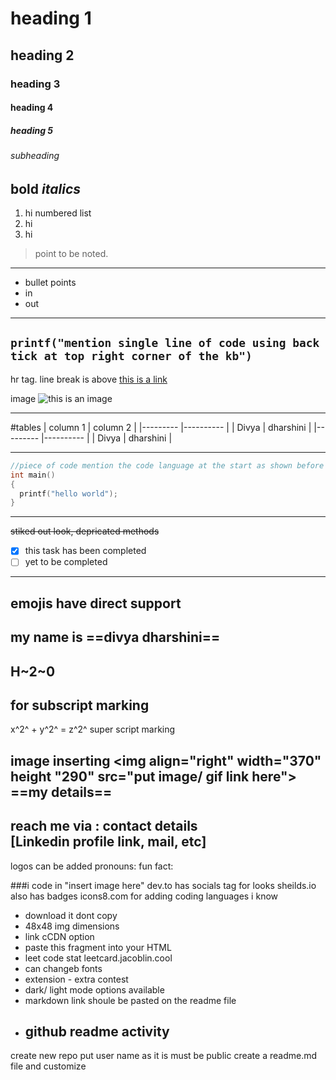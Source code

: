 # heading 1
## heading 2
### heading 3
#### heading 4
##### heading 5
###### subheading
**bold**
*italics*
---
1. hi numbered list
2. hi
3. hi
> point to be noted.
---
- bullet points
- in
- out
---
` printf("mention single line of code using back tick at top right corner of the kb") `
---
hr tag. line break is above
[this is a link]()

image
![this is an image](link)

  ---

  #tables
  | column 1 | column 2  |
  |--------- |---------- |
  | Divya    | dharshini |
  |--------- |---------- |
  | Divya    | dharshini |

---
```c
//piece of code mention the code language at the start as shown before
int main()
{
  printf("hello world");
}
```
---
~~stiked out look, depricated methods~~
- [x] this task has been completed
- [ ] yet to be completed

---
emojis have direct support
---
my name is ==divya dharshini==
---
H~2~0
---
for subscript marking
---
x^2^ + y^2^ = z^2^ super script marking

image inserting
<img align="right" width="370" height "290" src="put image/ gif link here">
==my details==
---
reach me via : contact details
<br/> [Linkedin profile link, mail, etc]
---
logos can be added
pronouns: 
fun fact:

###i code in
"insert image here"
dev.to has socials tag for looks
sheilds.io also has badges
icons8.com for adding coding languages i know
- download it dont copy
- 48x48 img dimensions
- link cCDN option
- paste this fragment into your HTML
- leet code stat leetcard.jacoblin.cool
- can changeb fonts
- extension - extra contest
- dark/ light mode options available
- markdown link shoule be pasted on the readme file
- github readme activity
  ---
create new repo
put user name as it is
must be public
create a readme.md file and customize
